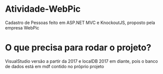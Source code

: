 # Atividade-WebPic
 
Cadastro de Pessoas feito em ASP.NET MVC e KnockoutJS, proposto pela empresa WebPic

# O que precisa para rodar o projeto?

VisualStudio versão a partir da 2017 e localDB 2017 em diante, pois o banco de dados está em mdf contido no próprio projeto
